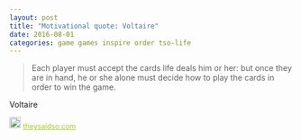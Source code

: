 ```yaml
---
layout: post
title: "Motivational quote: Voltaire"
date: 2016-08-01
categories: game games inspire order tso-life
---
```

> Each player must accept the cards life deals him or her: but once they are in hand, he or she alone must decide how to play the cards in order to win the game.

Voltaire

<span style="z-index:50;font-size:0.9em;"><img src="https://theysaidso.com/branding/theysaidso.png" height="20" width="20" alt="theysaidso.com"/><a href="https://theysaidso.com" title="Powered by quotes from theysaidso.com" style="color: #9fcc25; margin-left: 4px; vertical-align: middle;">theysaidso.com</a></span>
